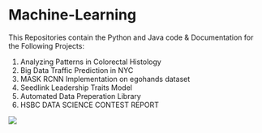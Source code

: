 # Machine-Learning

This Repositories contain the Python and Java code & Documentation for the Following Projects:

1) Analyzing Patterns in Colorectal Histology
2) Big Data Traffic Prediction in NYC
3) MASK RCNN Implementation on egohands dataset
4) Seedlink Leadership Traits Model
5) Automated Data Preperation Library
6) HSBC DATA SCIENCE CONTEST REPORT

![](bm2515/Machine-Learning/bilal_headShot.png)
